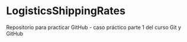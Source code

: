 # LogisticsShippingRates
Repositorio para practicar GitHub - caso práctico parte 1 del curso Git y GitHub
